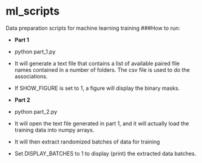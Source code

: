 # ml_scripts
Data preparation scripts for machine learning training
###How to run:
* **Part 1**
 * python part_1.py
 * It will generate a text file that contains a list of available paired file names contained in a number of folders. The csv file is used to do the associations.
 *  If SHOW_FIGURE is set to 1, a figure will display the binary masks.

* **Part 2**
 * python part_2.py
 * It will open the text file generated in part 1, and it will actually load the training data into numpy arrays.
 * It will then extract randomized batches of data for training
 * Set DISPLAY_BATCHES to 1 to display (print) the extracted data batches.

 
